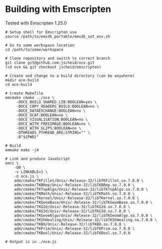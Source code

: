 # Building with Emscripten

Tested with Emscripten 1.25.0

    # Setup shell for Emscripten use
    source /path/to/emsdk_portable/emsdk_set_env.sh

    # Go to some workspace location
    cd /path/to/some/workspace

    # Clone repository and switch to correct branch
    git clone git@github.com:jscheid/oce.git
    (cd oce && git checkout jscheid/emscripten)

    # Create and change to a build directory (can be anywhere)
    mkdir oce-build
    cd oce-build

    # Create Makefile
    emcmake cmake ../oce \
         -DOCE_BUILD_SHARED_LIB:BOOLEAN=yes \
         -DOCE_COPY_HEADERS_BUILD:BOOLEAN=no \
         -DOCE_DATAEXCHANGE:BOOLEAN=no \
         -DOCE_OCAF:BOOLEAN=no \
         -DOCE_VISUALISATION:BOOLEAN=no \
         -DOCE_WITH_FREEIMAGE:BOOLEAN=no \
         -DOCE_WITH_GL2PS:BOOLEAN=no \
         -DTHREADS_PTHREAD_ARG:STRING="" \
         -B"${PWD}"

    # Build
    emmake make -j4

    # Link and produce JavaScript
    emcc \
        -O0 \
        -s LINKABLE=1 \
        -o oce.js \
        adm/cmake/TKFillet/Unix/-Release-32/libTKFillet.so.7.0.0 \
        adm/cmake/TKBRep/Unix/-Release-32/libTKBRep.so.7.0.0 \
        adm/cmake/TKTopAlgo/Unix/-Release-32/libTKTopAlgo.so.7.0.0 \
        adm/cmake/TKMath/Unix/-Release-32/libTKMath.so.7.0.0 \
        adm/cmake/TKernel/Unix/-Release-32/libTKernel.so.7.0.0 \
        adm/cmake/TKGeomBase/Unix/-Release-32/libTKGeomBase.so.7.0.0 \
        adm/cmake/TKG2d/Unix/-Release-32/libTKG2d.so.7.0.0 \
        adm/cmake/TKG3d/Unix/-Release-32/libTKG3d.so.7.0.0 \
        adm/cmake/TKGeomAlgo/Unix/-Release-32/libTKGeomAlgo.so.7.0.0 \
        adm/cmake/TKShHealing/Unix/-Release-32/libTKShHealing.so.7.0.0 \
        adm/cmake/TKBO/Unix/-Release-32/libTKBO.so.7.0.0 \
        adm/cmake/TKPrim/Unix/-Release-32/libTKPrim.so.7.0.0 \
        adm/cmake/TKBool/Unix/-Release-32/libTKBool.so.7.0.0

    # Output is in ./oce.js

